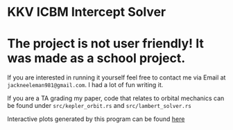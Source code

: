 # KKV ICBM Intercept Solver

# The project is not user friendly! It was made as a school project.

If you are interested in running it yourself feel free to contact me via Email at `jackneeleman981@gmail.com`. I had a lot of fun writing it.

If you are a TA grading my paper, code that relates to orbital mechanics can be found under `src/kepler_orbit.rs` and `src/lambert_solver.rs`

Interactive plots generated by this program can be found [here](https://icanthink42.github.io/spaceflight_mechanics_plots/)
